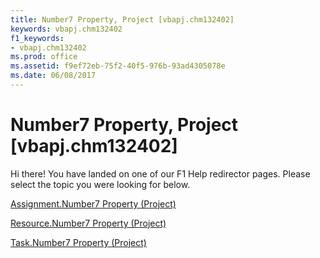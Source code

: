```yaml
---
title: Number7 Property, Project [vbapj.chm132402]
keywords: vbapj.chm132402
f1_keywords:
- vbapj.chm132402
ms.prod: office
ms.assetid: f9ef72eb-75f2-40f5-976b-93ad4305078e
ms.date: 06/08/2017
---
```



# Number7 Property, Project [vbapj.chm132402]

Hi there! You have landed on one of our F1 Help redirector pages. Please select the topic you were looking for below.

[Assignment.Number7 Property (Project)](http://msdn.microsoft.com/library/37d38dc3-cab1-a92c-c56f-f0c6a8065de3%28Office.15%29.aspx)

[Resource.Number7 Property (Project)](http://msdn.microsoft.com/library/fa480ff7-3ab2-7c46-7360-d7a8455910ef%28Office.15%29.aspx)

[Task.Number7 Property (Project)](http://msdn.microsoft.com/library/f9e501a4-59b6-aabc-5503-b972a4b8b6e8%28Office.15%29.aspx)

